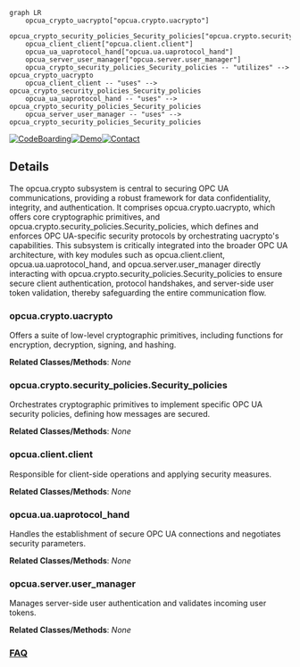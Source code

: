 ```mermaid
graph LR
    opcua_crypto_uacrypto["opcua.crypto.uacrypto"]
    opcua_crypto_security_policies_Security_policies["opcua.crypto.security_policies.Security_policies"]
    opcua_client_client["opcua.client.client"]
    opcua_ua_uaprotocol_hand["opcua.ua.uaprotocol_hand"]
    opcua_server_user_manager["opcua.server.user_manager"]
    opcua_crypto_security_policies_Security_policies -- "utilizes" --> opcua_crypto_uacrypto
    opcua_client_client -- "uses" --> opcua_crypto_security_policies_Security_policies
    opcua_ua_uaprotocol_hand -- "uses" --> opcua_crypto_security_policies_Security_policies
    opcua_server_user_manager -- "uses" --> opcua_crypto_security_policies_Security_policies
```

[![CodeBoarding](https://img.shields.io/badge/Generated%20by-CodeBoarding-9cf?style=flat-square)](https://github.com/CodeBoarding/GeneratedOnBoardings)[![Demo](https://img.shields.io/badge/Try%20our-Demo-blue?style=flat-square)](https://www.codeboarding.org/demo)[![Contact](https://img.shields.io/badge/Contact%20us%20-%20contact@codeboarding.org-lightgrey?style=flat-square)](mailto:contact@codeboarding.org)

## Details

The opcua.crypto subsystem is central to securing OPC UA communications, providing a robust framework for data confidentiality, integrity, and authentication. It comprises opcua.crypto.uacrypto, which offers core cryptographic primitives, and opcua.crypto.security_policies.Security_policies, which defines and enforces OPC UA-specific security protocols by orchestrating uacrypto's capabilities. This subsystem is critically integrated into the broader OPC UA architecture, with key modules such as opcua.client.client, opcua.ua.uaprotocol_hand, and opcua.server.user_manager directly interacting with opcua.crypto.security_policies.Security_policies to ensure secure client authentication, protocol handshakes, and server-side user token validation, thereby safeguarding the entire communication flow.

### opcua.crypto.uacrypto
Offers a suite of low-level cryptographic primitives, including functions for encryption, decryption, signing, and hashing.


**Related Classes/Methods**: _None_

### opcua.crypto.security_policies.Security_policies
Orchestrates cryptographic primitives to implement specific OPC UA security policies, defining how messages are secured.


**Related Classes/Methods**: _None_

### opcua.client.client
Responsible for client-side operations and applying security measures.


**Related Classes/Methods**: _None_

### opcua.ua.uaprotocol_hand
Handles the establishment of secure OPC UA connections and negotiates security parameters.


**Related Classes/Methods**: _None_

### opcua.server.user_manager
Manages server-side user authentication and validates incoming user tokens.


**Related Classes/Methods**: _None_



### [FAQ](https://github.com/CodeBoarding/GeneratedOnBoardings/tree/main?tab=readme-ov-file#faq)